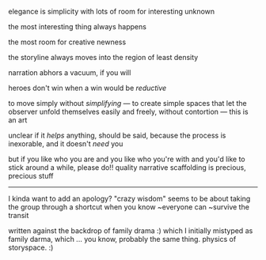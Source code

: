 elegance is simplicity with lots of room for interesting unknown

the most interesting thing always happens

the most room for creative newness

the storyline always moves into the region of least density

narration abhors a vacuum, if you will

heroes don't win when a win would be *reductive*

to move simply without *simplifying* — to create simple spaces that let the observer unfold themselves easily and freely, without contortion — this is an art

unclear if it *helps* anything, should be said, because the process is inexorable, and it doesn't *need* you

but if you like who you are and you like who you're with and you'd like to stick around a while, please do!! quality narrative scaffolding is precious, precious stuff

---

I kinda want to add an apology? "crazy wisdom" seems to be about taking the group through a shortcut when you know ~everyone can ~survive the transit

written against the backdrop of family drama :) which I initially mistyped as family darma, which ... you know, probably the same thing. physics of storyspace. :)
